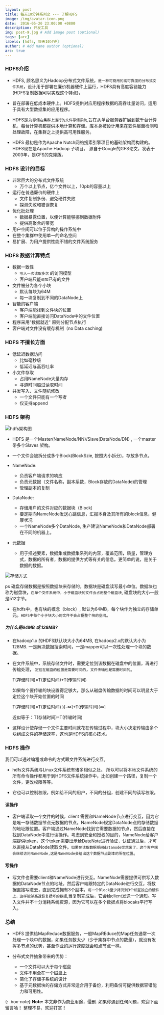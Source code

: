 ```yaml
---
layout: post
title: 每天10分钟系列之 --- 了解HDFS
image: /img/avatar-icon.png
date:  2016-05-20 23:00:00 +0800  
description: 开发工具
img: post-9.jpg # Add image post (optional)
tags: [arc]
labels: [hdfs, 每天10分钟]
author: # Add name author (optional)
arc: true
---
```


### HDFS介绍
- HDFS, 顾名思义为Hadoop分布式文件系统，`是一种可商用的高可靠度的分布式文件系统`，设计用于部署在廉价机器硬件上运行，HDFS具有高度容错能力(HDFS复制数据可以实现这个特点)，

- 旨在部署在低成本硬件上。HDFS提供对应用程序数据的高吞吐量访问，适用于具有大型数据集的应用程序。 

- HDFS是为`存储在集群上运行的文件存储系统`,旨在从单台服务器扩展到数千台计算机，每台计算机都提供本地计算和存储。库本身被设计用来在软件层面检测和处理故障，在集群之上提供高可用性服务。

- HDFS 最初是作为Apache Nutch网络搜索引擎项目的基础架构而构建的。HDFS现在是Apache Hadoop 子项目。 源自于Google的GFS论文，发表于2003年，是GFS的克隆版。


### HDFS 设计的目标
- 非常巨大的分布式文件系统
    - 万个以上节点，亿个文件以上，10pb的容量以上
- 运行在普通廉价的硬件上
    - 文件复制多份、避免硬件失败
    - 探测失败和错误恢复
- 优化批处理
    - 数据暴露位置，以便计算能够挪到数据附件
    - 提供高聚合的带宽
- 用户空间可以位于异构的操作系统中
- 在整个集群中使用单一的命名空间
- 易扩展、为用户提供性能不错的文件系统服务


### HDFS 数据计算特点
- 数据一致性
    - `写入一次读取多次` 的访问模型
    - 客户端只能`追加`已有的文件
- 文件被分为各个小块
    - 默认每块为64M
    - 每一块复制到不同的DataNode上
- 智能的客户端
    - 客户端能找到文件块的位置
    - 客户端能直接访问DataNode中的文件位置
- 程序采用"数据就近" 原则分配节点执行
- 客户端对文件没有缓存机制（no Data caching)

### HDFS 不擅长方面
- 低延迟数据访问
    - 比如毫秒级
    - 低延迟与高吞吐率
- 小文件存取
    - 占用NameNode大量内存
    - 寻道时间超过读取时间
- 并发写入、文件随机修改
    - 一个文件只能有一个写者
    - 仅支持append


### HDFS 架构

![hdfs架构图](http://p6jsga0vv.bkt.clouddn.com/18-11-7/28745451.jpg)

- HDFS 是一个Master(NameNode/NN)/Slave(DataNode/DN) , 一个master带多个Slaves 架构。
- 一个文件会被拆分成多个Block(BlockSzie, 按照大小拆分)，存放多节点。
- NameNode:
    - 负责客户端请求的响应
    - 负责元数据（文件名称，副本系数，Block存放的DataNode)的管理
    - 管理副本的复制

- DataNode:
    - 存储用户的文件对应的数据块（Block)
    - 要定期向NameNode发送心跳信息，汇报本身及其所有的block信息，健康状况
    - 一个NameNode多个DataNode, 生产建议NameNode和DataNode部署在不同的机器上。
- 元数据
    - 用于描述要素，数据集或数据集系列的内容，覆盖范围，质量，管理方式，数据的所有者，数据的提供方式等有关的信息。更简单的说，是关于数据的数据。



![存储方式](http://p6jsga0vv.bkt.clouddn.com/18-11-7/60203619.jpg)

ps 磁盘存储数据是按照数据块来存储的，数据块是磁盘读写最小单位。数据块也称为磁盘块，`在单个文件系统中，小于磁盘块的文件会占用整个磁盘块`, 磁盘块的大小一般是512字节。

- 在hdfs中，也有块的概念（block）, 默认为64MB，每个块作为独立的存储单元。`HDFS中每个小于块大小的文件不会占据整个块的空间`。

##### 为什么是64MB 或 128MB?
- 在hadoop1.x 的HDFS默认块大小为64MB, 在hadoop2.x的默认大小为128MB. 一是解决数据搜索时间，一是mapper可以一次性处理一个块的数据。

- 在文件系统中，系统存储文件时，需要定位到该数据在磁盘中的位置，再进行传输处理， `定位在磁盘的位置是需要时间的`，`文件传输也是需要时间的`。

    T(存储时间)=T(定位时间)+T(传输时间)

    如果每个要传输的块设置得足够大，那么从磁盘传输数据的时间可以明显大于定位这个块开始位置的时间

    T(存储时间)=T(定位时间) )[-∞]+T(传输时间)[∞]

    近似等于：T(存储时间)=T(传输时间)


- 这样设计使存储一个文件主要时间就花在传输过程中，块大小决定传输由多个块组成文件的存储速率，这也是HDFS的核心技术。

### HDFS 操作
我们可以通过编程或命令的方式跟文件系统进行交互。

- hdfs文件系统与Linux文件系统有诸多相似之处。 所以可以将本地文件系统的所有命令操作都用于到HDFS文件系统操作中，比如创建一个路径，复制一个文件，更改权限等等。

- 它也可以控制权限，例如给不同的用户，不同的分组，创建不同的读写权限。

#### 读操作
- 客户端读取一个文件的时候，client 需要和NameNode节点进行交互，因为它是唯一存储数据节点元数据的节点。NameNode规定DataNode点的存储数据的地址跟位置。客户端通过NameNode找到它需要数据的节点，然后直接在找到DataNode中进行读操作。考虑到安全和授权的目的，NameNode给客户端提供token，这个token需要出示给DateNote进行验证，认证通过后，才可以直接从DataNode读取文件。`如果在读取数据期间datanode突然废了，这个客户端会继续访问NameNode,这是NameNode会给出这个数据节点副本的所在位置`。

#### 写操作
- 写文件也需要client和NameNode进行交互。NameNode需要提供可供写入数据的DataNode节点的地址。然后客户端跟特定的DataNode进行交互，将数据直接写进去，直到完成拥有3个副本。`每一个Block至少拷贝到3个相互独立的硬件上，这样能够高速恢复损坏的数据`,当复制完成后，它会给client发送一个通知。写入文件并不十分消耗系统资源，因为它可以在多个数据点将blocaks平行写入。



### 总结
- HDFS 提供给MapReduce数据服务，一般MapREduce的Map任务通常一次处理一个块中的数据，如果任务数太少（少于集群中节点的数量），就没有发挥多节点的优势，甚至作业的运行速度就会和点节点一样。

- 分布式文件抽象带来的优势：
    - 一个文件可以大于每个磁盘
    - 文件不用全在一个磁盘上
    - 简化了存储子系统的设计
    - 基于元数据块的存储方式非常适合用于备份，利用备份可提供数据容错能力和可用性。

{: .box-note}
**Note:** 本文非作为商业用途，侵删. 如果你遇到任何问题，欢迎下面留言哈！ 整理不易，欢迎打赏！
